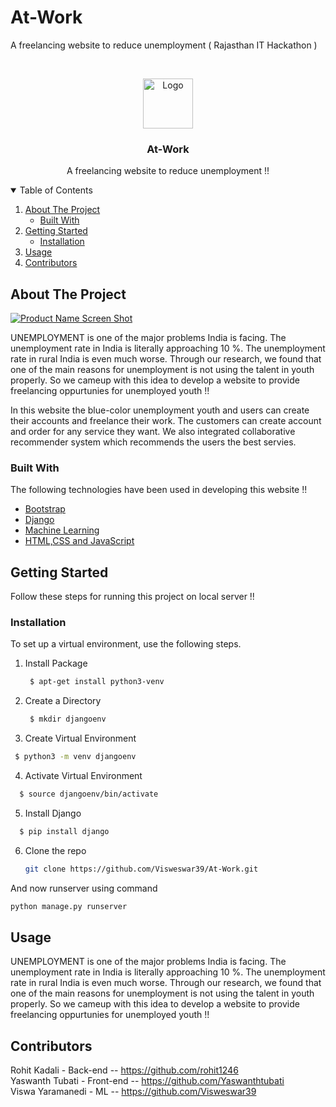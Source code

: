 # At-Work
A freelancing website to reduce unemployment ( Rajasthan IT Hackathon )





<!-- PROJECT LOGO -->
<br />
<p align="center">
  <a href="https://github.com/othneildrew/Best-README-Template">
    <img src="images/logo.png" alt="Logo" width="80" height="80">
  </a>

  <h3 align="center">At-Work</h3>

  <p align="center">
    A freelancing website to reduce unemployment !!
    <br />
  </p>
</p>



<!-- TABLE OF CONTENTS -->
<details open="open">
  <summary>Table of Contents</summary>
  <ol>
    <li>
      <a href="#about-the-project">About The Project</a>
      <ul>
        <li><a href="#built-with">Built With</a></li>
      </ul>
    </li>
    <li>
      <a href="#getting-started">Getting Started</a>
      <ul>
        <li><a href="#installation">Installation</a></li>
      </ul>
    </li>
    <li><a href="#usage">Usage</a></li>
    <li><a href="#contributors">Contributors</a></li>
  </ol>
</details>



<!-- ABOUT THE PROJECT -->
## About The Project

[![Product Name Screen Shot][product-screenshot]](https://example.com)

  UNEMPLOYMENT is one of the major problems India is facing. The unemployment rate in India is literally approaching 10 %. The unemployment rate in rural India is even much worse. Through our research, we found that one of the main reasons for unemployment is not using the talent in youth properly. So we cameup with this idea to develop a website to provide freelancing oppurtunies for unemployed youth !!
  
  In this website the blue-color unemployment youth and users can create their accounts and freelance their work. The customers can create account and order for any service they want. We also integrated collaborative recommender system which recommends the users the best servies.

### Built With

The following technologies have been used in developing this website !!
* [Bootstrap](https://getbootstrap.com)
* [Django](https://docs.djangoproject.com/en/4.1/)
* [Machine Learning](https://scikit-learn.org/stable/)
* [HTML,CSS and JavaScript](https://developer.mozilla.org/en-US/docs/Web/HTML)



<!-- GETTING STARTED -->
## Getting Started

Follow these steps for running this project on local server !!


### Installation
To set up a virtual environment, use the following steps.
1. Install Package
   ```sh
    $ apt-get install python3-venv
   ```
2. Create a Directory
   ```sh
    $ mkdir djangoenv  
   ```
3. Create Virtual Environment
  ```sh
   $ python3 -m venv djangoenv 
   ```
4. Activate Virtual Environment
 ```sh
   $ source djangoenv/bin/activate
   ```
5. Install Django
 ```sh
   $ pip install django  
   ```
6. Clone the repo
   ```sh
   git clone https://github.com/Visweswar39/At-Work.git
   ```

And now runserver using command
   ```sh
   python manage.py runserver
   ```


<!-- USAGE EXAMPLES -->
## Usage

UNEMPLOYMENT is one of the major problems India is facing. The unemployment rate in India is literally approaching 10 %. The unemployment rate in rural India is even much worse. Through our research, we found that one of the main reasons for unemployment is not using the talent in youth properly. So we cameup with this idea to develop a website to provide freelancing oppurtunies for unemployed youth !!



<!-- CONTRIBUTORS -->
## Contributors

Rohit Kadali - Back-end --  https://github.com/rohit1246</br>
Yaswanth Tubati - Front-end -- https://github.com/Yaswanthtubati </br>
Viswa Yaramanedi - ML --  https://github.com/Visweswar39 </br>












<!-- MARKDOWN LINKS & IMAGES -->
<!-- https://www.markdownguide.org/basic-syntax/#reference-style-links -->
[contributors-shield]: https://img.shields.io/github/contributors/othneildrew/Best-README-Template.svg?style=for-the-badge
[contributors-url]: https://github.com/othneildrew/Best-README-Template/graphs/contributors
[forks-shield]: https://img.shields.io/github/forks/othneildrew/Best-README-Template.svg?style=for-the-badge
[forks-url]: https://github.com/othneildrew/Best-README-Template/network/members
[stars-shield]: https://img.shields.io/github/stars/othneildrew/Best-README-Template.svg?style=for-the-badge
[stars-url]: https://github.com/othneildrew/Best-README-Template/stargazers
[issues-shield]: https://img.shields.io/github/issues/othneildrew/Best-README-Template.svg?style=for-the-badge
[issues-url]: https://github.com/othneildrew/Best-README-Template/issues
[license-shield]: https://img.shields.io/github/license/othneildrew/Best-README-Template.svg?style=for-the-badge
[license-url]: https://github.com/othneildrew/Best-README-Template/blob/master/LICENSE.txt
[linkedin-shield]: https://img.shields.io/badge/-LinkedIn-black.svg?style=for-the-badge&logo=linkedin&colorB=555
[linkedin-url]: https://linkedin.com/in/othneildrew
[product-screenshot]: images/screenshot.png
